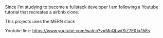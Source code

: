 Since I'm studying to become a fullstack developer I am following a Youtube tutorial that recreates a airbnb clone.

This projects uses the MERN stack

Youtube link: https://www.youtube.com/watch?v=MpQbwtSiZ7E&t=158s
